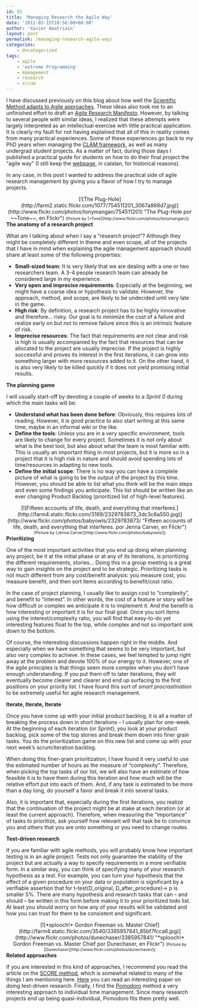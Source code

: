 ```yaml
---
id: 91
title: 'Managing Research the Agile Way'
date: '2011-03-15T10:56:00+00:00'
author: 'Xavier Amatriain'
layout: post
permalink: /managing-research-agile-way/
categories:
    - Uncategorized
tags:
    - agile
    - 'extreme Programming'
    - mamagement
    - research
    - scrum
---
```


I have discussed previously on this blog about how well the [Scientific Method adapts to Agile approaches](http://localhost:8080/wordpress/2008/06/agile-research.html). These ideas also took me to an unfinished effort to draft an [Agile Research Manifesto](http://localhost:8080/wordpress/2009/06/very-draft-agile-research-manifesto.html). However, by talking to several people with similar ideas, I realized that these attempts were largely interpreted as an intellectual exercise with little practical application. It is clearly my fault for not having explained that all of this in reality comes from many practical experiences. Some of these experiences go back to my PhD years when managing the [CLAM framework](http://clam-project.org/), as well as many undergrad student projects. As a matter of fact, during those days I published a practical guide for students on how to do their final project the “agile way” (I still keep the [webpage](http://xavier.amatriain.net/PFC/), in catalan, for historical reasons).

In any case, in this post I wanted to address the practical side of agile research management by giving you a flavor of how I try to manage projects.

<div style="text-align: center;">[![The Plug-Hole](http://farm2.static.flickr.com/1077/754511201_3067a868d7.jpg)](http://www.flickr.com/photos/tonymangan/754511201/ "The Plug-Hole por ~~Tone~~, en Flickr")  
<span style="font-size:78%;">(Picture by [~Tone](http://www.flickr.com/photos/tonymangan/))</span></div><span style="font-weight: bold;">The anatomy of a research project</span>

What am I talking about when I say a “research project”? Although they might be completely different in theme and even scope, all of the projects that I have in mind when explaining the agile management approach should share at least some of the following properties:

- <span style="font-weight: bold;">Small-sized team</span>: It is very likely that we are dealing with a one or two researchers team. A 3-4 people research team can already be considered large in my experience.
- <span style="font-weight: bold;">Very open and imprecise requirements</span>: Especially at the beginning, we might have a coarse idea or hypothesis to validate. However, the approach, method, and scope, are likely to be undecided until very late in the game.
- <span style="font-weight: bold;">High risk</span>: By definition, a research project has to be highly innovative and therefore… risky. Our goal is to minimize the cost of a failure and realize early on but not to remove failure since this is an intrinsic feature of risk.
- <span style="font-weight: bold;">Imprecise resources</span>: The fact that requirements are not clear and risk is high is usually accompanied by the fact that resources that can be allocated to the project are usually imprecise. If the project is highly successful and proves its interest in the first iterations, it can grow into something larger with more resources added to it. On the other hand, it is also very likely to be killed quickly if it does not yield promising initial results.

<span style="font-weight: bold;">The planning game</span>

I will usually start-off by devoting a couple of weeks to a <span style="font-style: italic;">Sprint 0</span> during which the main tasks will be:

- <span style="font-weight: bold;">Understand what has been done before</span>: Obviously, this requires lots of reading. However, it is good practice to also start writing at this same time, maybe in an informal wiki or the like.
- <span style="font-weight: bold;">Define the tools</span>: Unless you are in a very specific environment, tools are likely to change for every project. Sometimes it is not only about what is the best tool, but also about what the team is most familiar with. This is usually an important thing in most projects, but it is more so in a project that it is high risk in nature and should avoid spending lots of time/resources in adapting to new tools.
- <span style="font-weight: bold;">Define the initial scope</span>: There is no way you can have a complete picture of what is going to be the output of the project by this time. However, you should be able to list what you think will be the main steps and even some findings you anticipate. This list should be written like an ever changing Product Backlog (prioritized list of high-level features).

<div style="text-align: center;">[![Fifteen accounts of life, death, and everything that interferes.](http://farm4.static.flickr.com/3169/2329783873_3dc3c6a550.jpg)](http://www.flickr.com/photos/babyowls/2329783873/ "Fifteen accounts of life, death, and everything that interferes. por Jenna Carver, en Flickr")</div><div style="text-align: center;"><span style="font-size:78%;"><span><span>(Picture by [Jenna Carver](http://www.flickr.com/photos/babyowls/))</span></span>  
</span></div><span style="font-weight: bold;">Prioritizing</span>

<span>One of the most important activities that you end up doing when planning any project, be it at the initial phase or at any of its iterations, is prioritizing the different requirements, stories… Doing this in a group meeting is a great way to gain insights on the project and to be strategic. Prioritizing tasks is not much different from any cost/benefit analysis: you measure cost, you measure benefit, and then sort items according to benefit/cost ratio.</span>

In the case of project planning, I usually like to assign cost to “complexity”, and benefit to “interest”. In other words, the cost of a feature or story will be how difficult or complex we anticipate it is to implement it. And the benefit is how interesting or important it is for our final goal. Once you sort items using the interest/complexity ratio, you will find that easy-to-do yet interesting features float to the top, while complex and not so important sink down to the bottom.

Of course, the interesting discussions happen right in the middle. And especially when we have something that seems to be very important, but also very complex to achieve. In these cases, we feel tempted to jump right away at the problem and devote 100% of our energy to it. However, one of the agile principles is that things seem more complex when you don’t have enough understanding. If you put them off to later iterations, they will eventually become clearer and clearer and end up surfacing to the first positions on your priority list. I have found this sort of <span style="font-style: italic;">smart procrastination</span> to be extremely useful for agile research management.

<span style="font-weight: bold;">Iterate, Iterate, Iterate</span>

Once you have come up with your initial product backlog, it is all a matter of breaking the process down in short iterations – I usually plan for one-week. At the beginning of each iteration (or <span style="font-style: italic;">Sprint</span>), you look at your product backlog, pick some of the top stories and break them down into finer grain tasks. You do the prioritization game on this new list and come up with your next week’s scrum/iteration backlog.

When doing this finer-grain prioritization, I have found it very useful to use the estimated number of hours as the measure of “complexity”. Therefore, when picking the top tasks of our list, we will also have an estimate of how feasible it is to have them during this iteration and how much will be the relative effort put into each of them. And, if any task is estimated to be more than a day long, do yourself a favor and break it into several tasks.

Also, it is important that, especially during the first iterations, you realize that the continuation of the project might be at stake at each iteration (or at least the current approach). Therefore, when measuring the “importance” of tasks to prioritize, ask yourself how relevant will that task be to convince you and others that you are onto something or you need to change routes.<span style="font-weight: bold;"></span>

<span style="font-weight: bold;">Test-driven research</span>

<span>If you are familiar with agile methods, you will probably know how important testing is in an agile project. Tests not only guarantee the stability of the project but are actually a way to specify requirements in a more verifiable form. In a similar way, you can think of specifying many of your research hypothesis as a test. For example, you can turn your hypothesis that the effect of a given procedure on your data or population is significant by a verifiable assertion that for t-test(D\_original, D\_after\_procedure)</span>-&gt; p is smaller 5%. There are many hypothesis and research tasks that can – and should – be written in this form before making it to your prioritized todo list. At least you should worry on how any of your results will be validated and how you can trust for them to be consistent and significant.

<div style="text-align: center;"> [![*splooch!* Gordon Freeman vs. Master Chief](http://farm4.static.flickr.com/3540/3385957841_85bf7fcca6.jpg)](http://www.flickr.com/photos/dunechaser/3385957841/ "*splooch!* Gordon Freeman vs. Master Chief por Dunechaser, en Flickr")  
<span style="font-size:78%;">(Picture by [Dunechaser](http://www.flickr.com/photos/dunechaser/))</span></div><span style="font-weight: bold;">Related approaches</span>

If you are interested in this kind of approaches, I recommend you read the article on the [SCORE method](http://cacm.acm.org/magazines/2010/10/99484-score-agile-research-group-management/fulltext), which is somewhat related to many of the things I am mentioning here. [Here](http://agile2003.agilealliance.org/files/P6Paper.pdf) you can read an interesting paper on doing test-driven research. Finally, I find the [Pomodoro](http://www.infoq.com/news/2009/09/Pomodoro) method a very interesting approach to individual time management. Since many research projects end up being quasi-individual, Pomodoro fits them pretty well.
